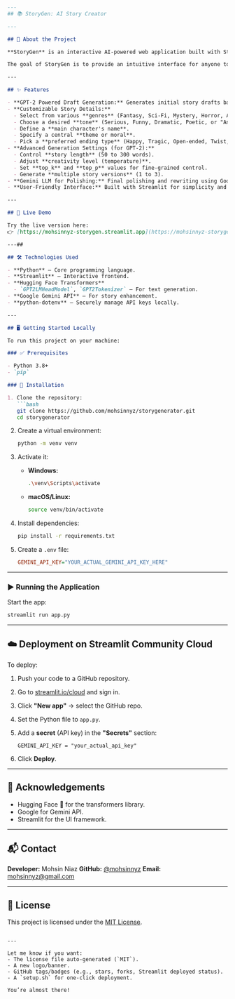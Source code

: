````markdown
---
## 📚 StoryGen: AI Story Creator

---

## 🧠 About the Project

**StoryGen** is an interactive AI-powered web application built with Streamlit that helps users craft creative short stories from a basic idea. At its core, it leverages a **fine-tuned GPT-2 model (`mohsinnyz/storygen-gpt2medium-finetuned`)** for the primary generation of narrative drafts. To ensure the final output is coherent and aligns with specific creative parameters, the Google Gemini 1.5 Flash API is used for final touches and polishing.

The goal of StoryGen is to provide an intuitive interface for anyone to experiment with AI-driven creative writing, from hobbyists to writers looking for inspiration.

---

## ✨ Features

- **GPT-2 Powered Draft Generation:** Generates initial story drafts based on user prompts and selected creative parameters using a powerful fine-tuned GPT-2 model.
- **Customizable Story Details:**
  - Select from various **genres** (Fantasy, Sci-Fi, Mystery, Horror, Adventure, Romance, or "Any").
  - Choose a desired **tone** (Serious, Funny, Dramatic, Poetic, or "Any").
  - Define a **main character's name**.
  - Specify a central **theme or moral**.
  - Pick a **preferred ending type** (Happy, Tragic, Open-ended, Twist, or "Any").
- **Advanced Generation Settings (for GPT-2):**
  - Control **story length** (50 to 300 words).
  - Adjust **creativity level (temperature)**.
  - Set **top_k** and **top_p** values for fine-grained control.
  - Generate **multiple story versions** (1 to 3).
- **Gemini LLM for Polishing:** Final polishing and rewriting using Google Gemini 1.5 Flash to improve coherence, flow, and creative alignment.
- **User-Friendly Interface:** Built with Streamlit for simplicity and interactivity.

---

## 🚀 Live Demo

Try the live version here:  
👉 [https://mohsinnyz-storygen.streamlit.app](https://mohsinnyz-storygen.streamlit.app)

---##

## 🛠 Technologies Used

- **Python** – Core programming language.
- **Streamlit** – Interactive frontend.
- **Hugging Face Transformers**
  - `GPT2LMHeadModel`, `GPT2Tokenizer` – For text generation.
- **Google Gemini API** – For story enhancement.
- **python-dotenv** – Securely manage API keys locally.

---

## 🖥️ Getting Started Locally

To run this project on your machine:

### ✅ Prerequisites

- Python 3.8+
- `pip`

### 🔧 Installation

1. Clone the repository:
   ```bash
   git clone https://github.com/mohsinnyz/storygenerator.git
   cd storygenerator
````

2. Create a virtual environment:

   ```bash
   python -m venv venv
   ```

3. Activate it:

   * **Windows:**

     ```bash
     .\venv\Scripts\activate
     ```
   * **macOS/Linux:**

     ```bash
     source venv/bin/activate
     ```

4. Install dependencies:

   ```bash
   pip install -r requirements.txt
   ```

5. Create a `.env` file:

   ```ini
   GEMINI_API_KEY="YOUR_ACTUAL_GEMINI_API_KEY_HERE"
   ```

---

### ▶️ Running the Application

Start the app:

```bash
streamlit run app.py
```

---

## ☁️ Deployment on Streamlit Community Cloud

To deploy:

1. Push your code to a GitHub repository.
2. Go to [streamlit.io/cloud](https://streamlit.io/cloud) and sign in.
3. Click **"New app"** → select the GitHub repo.
4. Set the Python file to `app.py`.
5. Add a **secret** (API key) in the **"Secrets"** section:

   ```
   GEMINI_API_KEY = "your_actual_api_key"
   ```
6. Click **Deploy**.

---

## 🙏 Acknowledgements

* Hugging Face 🤗 for the transformers library.
* Google for Gemini API.
* Streamlit for the UI framework.

---

## 📬 Contact

**Developer:** Mohsin Niaz
**GitHub:** [@mohsinnyz](https://github.com/mohsinnyz)
**Email:** [mohsinnyz@gmail.com](mailto:mohsinnyz@gmail.com)

---

## 📄 License

This project is licensed under the [MIT License](LICENSE).

```

---

Let me know if you want:
- The license file auto-generated (`MIT`).
- A new logo/banner.
- GitHub tags/badges (e.g., stars, forks, Streamlit deployed status).
- A `setup.sh` for one-click deployment.

You’re almost there!
```
